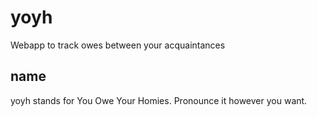 # yoyh
Webapp to track owes between your acquaintances

## name
yoyh stands for You Owe Your Homies. Pronounce it however you want.
